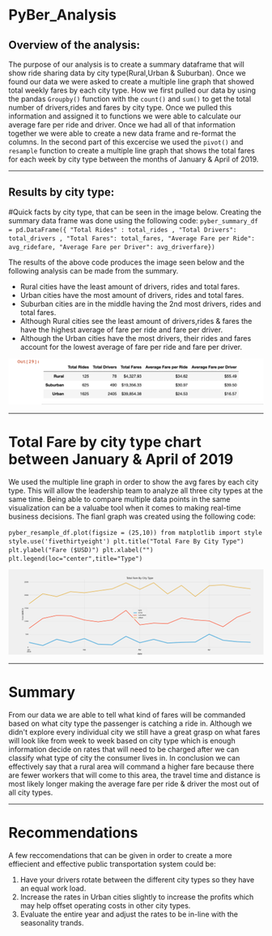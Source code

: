 # PyBer_Analysis

## Overview of the analysis:

The purpose of our analysis is to create a summary dataframe that will show ride sharing data by city type(Rural,Urban & Suburban). Once we found our data we were asked to create a multiple line graph that showed total weekly fares by each city type. How we first pulled our data by using the pandas `Groupby()` function with the `count()` and `sum()` to get the total number of drivers,rides and fares by city type. Once we pulled this information and assigned it to functions we were able to calculate our average fare per ride and driver. Once we had all of that information together we were able to create a new data frame and re-format the columns. In the second part of this excercise we used the `pivot()` and `resample` function to create a multiple line graph that shows the total fares for each week by city type between the months of January & April of 2019. 

---

## Results by city type:

#Quick facts by city type, that can be seen in the image below.
Creating the summary data frame was done using the following code:
`pyber_summary_df = pd.DataFrame({
          "Total Rides" : total_rides ,
          "Total Drivers": total_drivers ,
          "Total Fares": total_fares,
          "Average Fare per Ride": avg_ridefare,
          "Average Fare per Driver": avg_driverfare})`
          
The results of the above code produces the image seen below and the following analysis can be made from the summary.
- Rural cities have the least amount of drivers, rides and total fares.
- Urban cities have the most amount of drivers, rides and total fares.
- Suburban cities are in the middle having the 2nd most drivers, rides and total fares.
- Although Rural cities see the least amount of drivers,rides & fares the have the highest average of fare per ride and fare per driver.
- Although the Urban cities have the most drivers, their rides and fares account for the lowest average of fare per ride and fare per driver.

![](https://github.com/TONY-H83/PyBer_Analysis/blob/main/analysis/Chart.png)

---

# Total Fare by city type chart between January & April of 2019

We used the multiple line graph in order to show the avg fares by each city type. This will allow the leadership team to analyze all three city types at the same time. Being able to compare multiple data points in the same visualization can be a valuabe tool when it comes to making real-time business decisions. The fianl graph was created using the following code:

`pyber_resample_df.plot(figsize = (25,10))
from matplotlib import style
style.use('fivethirtyeight')
plt.title("Total Fare By City Type")
plt.ylabel("Fare ($USD)")
plt.xlabel("")
plt.legend(loc="center",title="Type")`


![](https://github.com/TONY-H83/PyBer_Analysis/blob/main/analysis/PyBer_fare_summary.png)

---

# Summary

From our data we are able to tell what kind of fares will be commanded based on what city type the passenger is catching a ride in. Although we didn't explore every individual city we still have a great grasp on what fares will look like from week to week based on city type which is enough information decide on rates that will need to be charged after we can classify what type of city the consumer lives in. In conclusion we can effectively say that a rural area will command a higher fare because there are fewer workers that will come to this area, the travel time and distance is most likely longer making the average fare per ride & driver the most out of all city types.

---

# Recommendations 

A few reccomendations that can be given in order to create a more effiecient and effective public transportation system could be:
1. Have your drivers rotate between the different city types so they have an equal work load.
2. Increase the rates in Urban cities slightly to increase the profits which may help offset operating costs in other city types.
3. Evaluate the entire year and adjust the rates to be in-line with the seasonality trands. 
